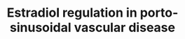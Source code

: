 ---
annotations:
- id: DOID:178
  parent: cardiovascular system disease
  type: Disease Ontology
  value: vascular disease
- id: DOID:10762
  parent: cardiovascular system disease
  type: Disease Ontology
  value: portal hypertension
- id: PW:0000013
  parent: disease pathway
  type: Pathway Ontology
  value: disease pathway
- id: PW:0000021
  parent: disease pathway
  type: Pathway Ontology
  value: hypertension pathway
authors:
- ChristeldeVries
- Fehrhart
- AlexanderPico
- Egonw
- Eweitz
description: 'Porto-sinusoidal vascular disease (PSVD) is a rare disease (Schouten
  et al., 2015), affecting less than 1 in 2000 citizens (European standard) (Griffon
  et al., 2016). It is characterized by signs of presinusoidal portal hypertension
  without cirrhosis, where the cause of the hypertension is unknown (Lee et al., 2016;
  Schouten et al., 2011). Based on that what is known about the etiology of PSVD,
  its development can be categorized into five groups: immunological disorders, chronic
  infections, exposure to medications or toxins, prothrombic conditions, and genetic
  predisposition (Schouten et al., 2015). In practice, the disease has multiple contributing
  factors (Siramolpiwat et al., 2016).   This pathway describes a mutation in the
  KCNN3 gene that is hypothesized to result in genetic predisposition to PSVD (Koot
  et al., 2016). PSVD has also been referred as idiopathic non-cirrhotic portal hypertension
  (INCPH), hepatoportal sclerosis, incomplete septal cirrhosis, obliterative portal
  venopathy, partial nodular transformation, non-cirrhotic portal fibrosis, nodular
  regenerative hyperplasia (NRH), and idiopathic portal hypertension (Schouten et
  al., 2015; Siramolpiwat et al., 2016; Besmond et al., 2017).'
last-edited: 2023-02-14
organisms:
- Homo sapiens
redirect_from:
- /index.php/Pathway:WP5235
- /instance/WP5235
- /instance/WP5235_r123952
revision: r123952
schema-jsonld:
- '@context': https://schema.org/
  '@id': https://wikipathways.github.io/pathways/WP5235.html
  '@type': Dataset
  creator:
    '@type': Organization
    name: WikiPathways
  description: 'Porto-sinusoidal vascular disease (PSVD) is a rare disease (Schouten
    et al., 2015), affecting less than 1 in 2000 citizens (European standard) (Griffon
    et al., 2016). It is characterized by signs of presinusoidal portal hypertension
    without cirrhosis, where the cause of the hypertension is unknown (Lee et al.,
    2016; Schouten et al., 2011). Based on that what is known about the etiology of
    PSVD, its development can be categorized into five groups: immunological disorders,
    chronic infections, exposure to medications or toxins, prothrombic conditions,
    and genetic predisposition (Schouten et al., 2015). In practice, the disease has
    multiple contributing factors (Siramolpiwat et al., 2016).   This pathway describes
    a mutation in the KCNN3 gene that is hypothesized to result in genetic predisposition
    to PSVD (Koot et al., 2016). PSVD has also been referred as idiopathic non-cirrhotic
    portal hypertension (INCPH), hepatoportal sclerosis, incomplete septal cirrhosis,
    obliterative portal venopathy, partial nodular transformation, non-cirrhotic portal
    fibrosis, nodular regenerative hyperplasia (NRH), and idiopathic portal hypertension
    (Schouten et al., 2015; Siramolpiwat et al., 2016; Besmond et al., 2017).'
  keywords:
  - ' '
  - ' About:'
  - ' Calcium-induced activation of the SK3 channel will cause hyperpolarization of
    endothelial cells, resulting in hyperpolarization of the adjacent muscle cell,
    which is also known as an endothelium-derived hyperpolarizing factor (EDHF). This
    hyperpolarization of the muscle cells will then result in dilation in resistance
    arteries (Ledoux et al. 2006; Kohler et al. 2010). '
  - ' Gene transcription:'
  - ' KCNN genes are expressed in neurons, epithelium, endothelium of the vasculature,
    and several types of smooth muscle. The SK3 channel, which is a gene product of
    the KCNN3 gene, is involved in vascular tone- and blood pressure regulation. '
  - ' KCa channel'
  - ' SK3 channel'
  - ' SKCa 3'
  - ' Small conductance calcium-activated potassium channel protein 3'
  - ' Small-conductance Ca2+- activated K+ (SK) channel'
  - ' The SK3 channel is important for afterhyperpolarization following an action
    potential. One channel is made from four monomers which all contain six transmembrane
    segments,  connected via a single pore loop. The N-termini and the C-termini are
    both located at the intracellular side of the membrane. A calmodulin molecule
    is located at the C-termini of the SK3 channel via a CaM-binding domain. Calmodulin
    will activate the SK3 channel upon binding of Ca2+. SK3 channels are not voltage-dependent.
    (Gu et al. 2018; Köhler et al. 1996; Weisbrod, 2020)'
  - ' The level of SK3 channel expression in endothelial cells was found to be important
    for vascular tone and blood pressure in mice. (Taylor et al. 2003)'
  - ' Two binding sites for the SP1 and SP3 transcription factors are present in the
    promotor region of the KCNN3 gene in mice. SP1 and SP3 compete to regulate the
    expression of the KCNN3 gene, influenced by the environment of the promotors.
    SP1 activates the expression of the gene, and SP3 inhibits the expression of the
    gene (Pierce et al., 2010; Xiong et al., 2020) . It was found that ERα stimulates
    the transcription KCNN3 through these transcription factors (Jacobson et al.,
    2003).'
  - Apamin
  - CALM1
  - Ca2+
  - ER1
  - Estradiol
  - K+
  - KCNN3
  - SK3 channel
  - SP1
  - SP3
  license: CC0
  name: Estradiol regulation in porto-sinusoidal vascular disease
seo: CreativeWork
title: Estradiol regulation in porto-sinusoidal vascular disease
wpid: WP5235
---